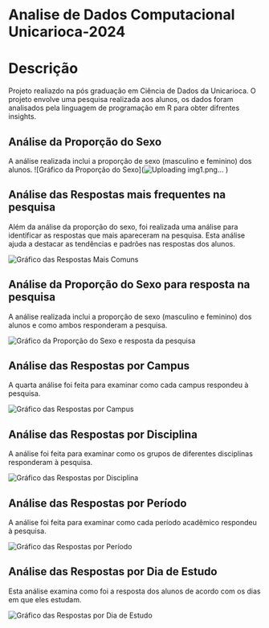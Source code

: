 # Analise de Dados Computacional Unicarioca-2024

# Descrição
Projeto realiazdo na pós graduação em Ciência de Dados da Unicarioca. O projeto envolve uma pesquisa realizada aos alunos, os dados foram analisados pela linguagem de programação em R para obter difrentes insights.

## Análise da Proporção do Sexo

A análise realizada inclui a proporção de sexo (masculino e feminino) dos alunos. 
![Gráfico da Proporção do Sexo](![Uploading img1.png…]()
)


## Análise das Respostas mais frequentes na pesquisa

Além da análise da proporção do sexo, foi realizada uma análise para identificar as respostas que mais apareceram na pesquisa. Esta análise ajuda a destacar as tendências e padrões nas respostas dos alunos.

![Gráfico das Respostas Mais Comuns](![img2](https://github.com/MatheusAmorim7/An-lise-de-Dados-Computacional---Unicarioca-2024/assets/168905464/4f35d09f-0be8-4de1-9b4b-9cd16a3ed641)
)

## Análise da Proporção do Sexo para resposta na pesquisa

A análise realizada inclui a proporção de sexo (masculino e feminino) dos alunos e como ambos responderam a pesquisa. 

![Gráfico da Proporção do Sexo e resposta da pesquisa](![img3](https://github.com/MatheusAmorim7/An-lise-de-Dados-Computacional---Unicarioca-2024/assets/168905464/5086194b-031e-466f-9226-7ea9f7a80569)
)

## Análise das Respostas por Campus

A quarta análise foi feita para examinar como cada campus respondeu à pesquisa. 

![Gráfico das Respostas por Campus](![img4](https://github.com/MatheusAmorim7/An-lise-de-Dados-Computacional---Unicarioca-2024/assets/168905464/18a04cbb-ea16-4da0-ad7a-6e3ec323d910)
)

## Análise das Respostas por Disciplina

A análise foi feita para examinar como os grupos de diferentes disciplinas responderam à pesquisa.

![Gráfico das Respostas por Disciplina](![img5](https://github.com/MatheusAmorim7/An-lise-de-Dados-Computacional---Unicarioca-2024/assets/168905464/db46508d-d3af-4843-9514-f03dc4ffe94e)
)

## Análise das Respostas por Período

A análise foi feita para examinar como cada período acadêmico respondeu à pesquisa. 

![Gráfico das Respostas por Período](![img6](https://github.com/MatheusAmorim7/An-lise-de-Dados-Computacional---Unicarioca-2024/assets/168905464/505d56c6-5789-4174-b5e5-1b3ee74a9d64)
)

## Análise das Respostas por Dia de Estudo

Esta análise examina como foi a resposta dos alunos de acordo com os dias em que eles estudam.

![Gráfico das Respostas por Dia de Estudo](![img7](https://github.com/MatheusAmorim7/An-lise-de-Dados-Computacional---Unicarioca-2024/assets/168905464/dc7fde5f-5736-48ef-8aab-d784054967a0)
)


